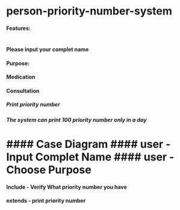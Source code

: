 # person-priority-number-system
#### Features: <h1> 
#### Please input your complet name
#### Purpose:
####         Medication 
####         Consultation 
##### Print priority number
##### The system can print 100 priority number only in a day

<h1>
#### Case Diagram 
#### user - Input Complet Name
#### user - Choose Purpose

#### Include - Verify What priority number you have
#### extends - print priority number
